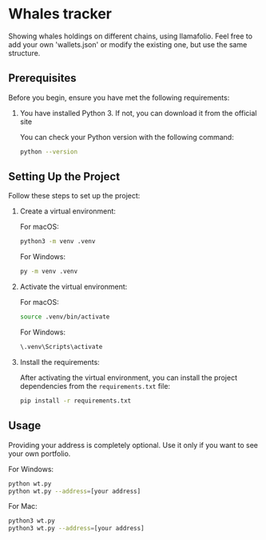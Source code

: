 # Whales tracker

Showing whales holdings on different chains, using llamafolio.
Feel free to add your own 'wallets.json' or modify the existing one, but use the same structure.

## Prerequisites

Before you begin, ensure you have met the following requirements:

1. You have installed Python 3. If not, you can download it from the official site

    You can check your Python version with the following command:

    ```bash
    python --version
    ```

## Setting Up the Project
Follow these steps to set up the project:

1. Create a virtual environment:

    For macOS:
    ```bash
    python3 -m venv .venv
    ```

    For Windows:
    ```bash
    py -m venv .venv
    ```

2. Activate the virtual environment:

    For macOS:
    ```bash
    source .venv/bin/activate
    ```

    For Windows:
    ```bash
    \.venv\Scripts\activate
    ```

3. Install the requirements: 

    After activating the virtual environment, you can install the project dependencies from the ```requirements.txt``` file:
    ```bash
    pip install -r requirements.txt
    ```

## Usage

Providing your address is completely optional. Use it only if you want to see your own portfolio.

For Windows:
```bash
python wt.py
python wt.py --address=[your address]
```

For Mac:
```bash
python3 wt.py
python3 wt.py --address=[your address]
```